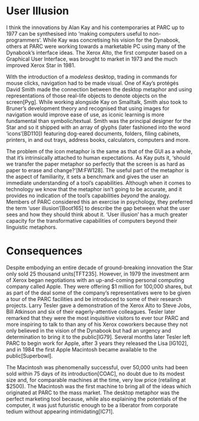 ﻿User Illusion
=============

I think the innovations by Alan Kay and his contemporaries at PARC up to 1977 can be synthesised into ‘making computers useful to non-programmers’. While Kay was concretising his vision for the Dynabook, others at PARC were working towards a marketable PC using many of the Dynabook’s interface ideas. The Xerox Alto, the first computer based on a Graphical User Interface, was brought to market in 1973 and the much improved Xerox Star in 1981.

With the introduction of a _modeless_ desktop, trading in commands for mouse clicks, navigation had to be made visual. One of Kay’s protégés David Smith made the connection between the desktop metaphor and using representations of those real-life objects to denote objects on the screen[Pyg]. While working alongside Kay on Smalltalk, Smith also took to Bruner’s development theory and recognised that using images for navigation would improve ease of use, as iconic learning is more fundamental than symbolic/textual. Smith was the principal designer for the Star and so it shipped with an array of glyphs (later fashioned into the word ‘icons’[BD110]) featuring dog-eared documents, folders, filing cabinets, printers, in and out trays, address books, calculators, computers and more.

The problem of the icon metaphor is the same as that of the GUI as a whole, that it’s intrinsically attached to human expectations. As Kay puts it, ‘should we transfer the paper metaphor so perfectly that the screen is as hard as paper to erase and change?’[M:FW128]. The useful part of the metaphor is the aspect of familiarity, it sets a benchmark and gives the user an immediate understanding of a tool’s capabilities. Although when it comes to technology we know that the metaphor isn’t going to be accurate, and it provides no indication of the tool’s capabilities _beyond_ the analogy. Members of PARC considered this an exercise in psychology, they preferred the term ‘user illusion’[Boot165] to describe the gap between what the user sees and how they should think about it. ‘User illusion’ has a much greater capacity for the transformative capabilities of computers beyond their linguistic metaphors.

Consequences
============

Despite embodying an entire decade of ground-breaking innovation the Star only sold 25 thousand units[TFT235]. However, in 1979 the investment arm of Xerox began negotiations with an up-and-coming personal computing company called Apple. They were offering $1 million for 100,000 shares, but as part of the deal some of the company’s representatives were to be given a tour of the PARC facilities and be introduced to some of their research projects. Larry Tesler gave a demonstration of the Xerox Alto to Steve Jobs, Bill Atkinson and six of their eagerly-attentive colleagues. Tesler later remarked that they were the most inquisitive visitors to ever tour PARC and more inspiring to talk to than any of his Xerox coworkers because they not only believed in the vision of the Dynabook but had an urgency and determination to bring it to the public[IG79]. Several months later Tesler left PARC to begin work for Apple, after 3 years they released the Lisa [IG102], and in 1984 the first Apple Macintosh became available to the public[Superbowl].

The Macintosh was phenomenally successful, over 50,000 units had been sold within 75 days of its introduction[COAC], no doubt due to its modest size and, for comparable machines at the time, very low price (retailing at $2500). The Macintosh was the first machine to bring all of the ideas which originated at PARC to the mass market. The desktop metaphor was the perfect marketing tool because, while also explaining the potentials of the computer, it was just futuristic enough to be a liberator from corporate tedium without appearing intimidating[IC71].
